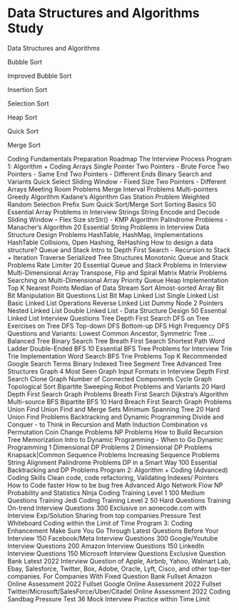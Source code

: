 # Data Structures and Algorithms Study
Data Structures and Algorithms

Bubble Sort

Improved Bubble Sort

Insertion Sort

Selection Sort

Heap Sort

Quick Sort

Merge Sort


Coding Fundamentals
Preparation Roadmap
The Interview Process
Program 1: Algorithm + Coding
Arrays
Single Pointer
Two Pointers - Brute Force
Two Pointers - Same End
Two Pointers - Different Ends
Binary Search and Variants
Quick Select
Sliding Window - Fixed Size
Two Pointers - Different Arrays
Meeting Room Problems
Merge Interval Problems
Multi-pointers
Greedy Algorithm
Kadane’s Algorithm
Gas Station Problem
Weighted Random Selection
Prefix Sum
Quick Sort/Merge Sort
Sorting Basics
50 Essential Array Problems in Interview
Strings
String Encode and Decode
Sliding Window - Flex Size
strStr() - KMP Algorithm
Palindrome Problems - Manacher’s Algorithm
20 Essential String Problems in Interview
Data Structure Design Problems
HashTable, HashMap, Implementations
HashTable Collisions, Open Hashing, ReHashing
How to design a data structure?
Queue and Stack
Intro to Depth First Search - Recursion to Stack + Iteration
Traverse Serialized Tree Structures
Monotonic Queue and Stack Problems
Rate Limiter
20 Essential Queue and Stack Problems in Interview
Multi-Dimensional Array
Transpose, Flip and Spiral Matrix
Matrix Problems
Searching on Multi-Dimensional Array
Priority Queue
Heap Implementation
Top K Nearest Points
Median of Data Stream
Sort Almost-sorted Array
Bit
Bit Manipulation
Bit Questions List
Bit Map
Linked List
Single Linked List
Basic Linked List Operations
Reverse Linked List
Dummy Node
2 Pointers
Nested Linked List
Double Linked List - Data Structure Design
50 Essential Linked List Interview Questions
Tree
Depth First Search
DFS on Tree
Exercises on Tree DFS
Top-down DFS
Bottom-up DFS
High Frequency DFS Questions and Variants: Lowest Common Ancestor, Symmetric Tree ...
Balanced Tree
Binary Search Tree
Breath First Search
Shortest Path
Word Ladder
Double-Ended BFS
10 Essential BFS Tree Problems for Interview
Trie
Trie Implementation
Word Search
BFS Trie Problems
Top K Recommended Google Search Terms
Binary Indexed Tree
Segment Tree
Advanced Tree Structures
Graph
4 Most Seen Graph Input Formats in Interview
Depth First Search
Clone Graph
Number of Connected Components
Cycle Graph
Topological Sort
Bipartite
Sweeping Robot Problems and Variants
20 Hard Depth First Search Graph Problems
Breath First Search
Dijkstra’s Algorithm
Multi-source BFS
Bipartite BFS
10 Hard Breach First Search Graph Problems
Union Find
Union Find and Merge Sets
Minimum Spanning Tree
20 Hard Union Find Problems
Backtracking and Dynamic Programming
Divide and Conquer - to Think in Recursion and Math Induction
Combination vs Permutation
Coin Change Problems
NP Problems
How to Build Recursion Tree
Memorization
Intro to Dynamic Programming - When to Go Dynamic Programming
1 Dimensional DP Problems
2 Dimensional DP Problems
Knapsack|Common Sequence Problems
Increasing Sequence Problems
String Alignment
Palindrome Problems
DP in a Smart Way
100 Essential Backtracking and DP Problems
Program 2: Algorithm + Coding (Advanced)
Coding Skills
Clean code, code refactoring, Validating Indexes/ Pointers
How to Code faster
How to be bug free
Advanced Algo
Network Flow
NP
Probability and Statistics
Ninja Coding Training Level 1
100 Medium Questions Training
Jedi Coding Training Level 2
50 Hard Questions Training
On-trend Interview Questions 300
Exclusive on aonecode.com with Interview Exp/Solution Sharing from top companies
Pressure Test
Whiteboard Coding within the Limit of Time
Program 3: Coding Enhancement
Make Sure You Go Through Latest Questions Before Your Interview
150 Facebook/Meta Interview Questions
300 Google/Youtube Interview Questions
200 Amazon Interview Questions
150 LinkedIn Interview Questions
150 Microsoft Interview Questions
Exclusive Question Bank
Latest 2022 Interview Question of Apple, Airbnb, Yahoo, Walmart Lab, Ebay, Salesforce, Twitter, Box, Adobe, Oracle, Lyft, Cisco, and other top-tier companies.
For Companies With Fixed Question Bank
Fullset Amazon Online Assessment 2022
Fullset Google Online Assessment 2022
Fullset Twitter/Microsoft/SalesForce/Uber/Citadel Online Assessment 2022
Coding Sandbag
Pressure Test
36 Mock Interview Practice within Time Limit
